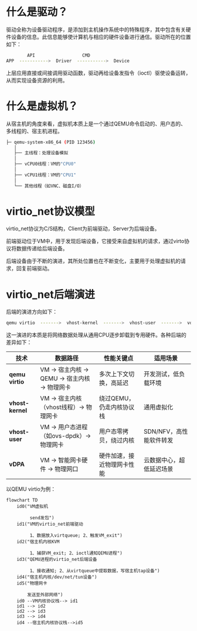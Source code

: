 # 什么是驱动？

驱动全称为设备驱动程序，是添加到主机操作系统中的特殊程序，其中包含有关硬件设备的信息。此信息能够使计算机与相应的硬件设备进行通信。驱动所在的位置如下：

```bash
        API                  CMD
APP  ----------->  Driver  ----------->  Device
```

上层应用直接或间接调用驱动函数，驱动再给设备发指令（ioctl）驱使设备运转，从而实现设备资源的利用。

# 什么是虚拟机？

从宿主机的角度来看，虚拟机本质上是一个通过QEMU命令启动的、用户态的、多线程的、宿主机进程。

```bash
├─ qemu-system-x86_64 (PID 123456)
   │
   ├── 主线程：处理设备模拟
   │
   ├── vCPU0线程：VM的"CPU0"
   │
   ├── vCPU1线程：VM的"CPU1"
   │
   └── 其他线程（如VNC、磁盘I/O）
```

# virtio_net协议模型

virtio_net协议为C/S结构，Client为前端驱动，Server为后端设备。

前端驱动位于VM中，用于发现后端设备，它接受来自虚拟机的请求，通过virto协议将数据传递给后端设备。

后端设备由于不断的演进，其所处位置也在不断变化，主要用于处理虚拟机的请求，回复前端驱动。

# virtio_net后端演进

后端的演进方向如下：

```bash
qemu virtio  ------->  vhost-kernel  ------->  vhost-user  ------->  vdpa
```

这一演进的本质是将网络数据处理从通用CPU逐步卸载到专用硬件。各种后端的差异如下：


| **技术**         | **数据路径**                                   | **性能关键点**             | **适用场景**             |
| ------------------ | ------------------------------------------------ | ---------------------------- | -------------------------- |
| **qemu virtio**  | VM → 宿主内核 → QEMU → 宿主内核 → 物理网卡 | 多次上下文切换，高延迟     | 开发测试，低负载环境     |
| **vhost-kernel** | VM → 宿主内核（vhost线程）→ 物理网卡         | 绕过QEMU，仍走内核协议栈   | 通用虚拟化               |
| **vhost-user**   | VM → 用户态进程（如ovs-dpdk）→ 物理网卡      | 用户态零拷贝，绕过内核     | SDN/NFV，高性能软件转发  |
| **vDPA**         | VM → 智能网卡硬件 → 物理网口                 | 硬件加速，接近物理网卡性能 | 云数据中心，超低延迟场景 |

以QEMU virtio为例：

```mermaid
flowchart TD
    id0("VM虚拟机
  
         send发包")
    id1("VM的virtio_net前端驱动
  
         1、数据放入virtqueue; 2、触发VM_exit")
    id2("宿主机内核KVM
  
         1、捕获VM_exit; 2、ioctl通知QEMU进程")
    id3("QEMU进程的virtio_net后端设备
  
         1、接收通知; 2、从virtqueue中提取数据，写宿主机tap设备")
    id4("宿主机内核/dev/net/tun设备")
    id5("物理网卡

        发送至外部网络")
    id0 --VM内核协议栈--> id1
    id1 --> id2
    id2 --> id3
    id3 --> id4
    id4 --宿主机内核协议栈-->id5
```
